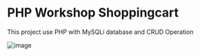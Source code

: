# PHP Workshop Shoppingcart
This project use PHP with MySQLi database and CRUD Operation

![image](https://github.com/user-attachments/assets/ff0bac8d-4317-4d94-8b3c-7452896b1416)
